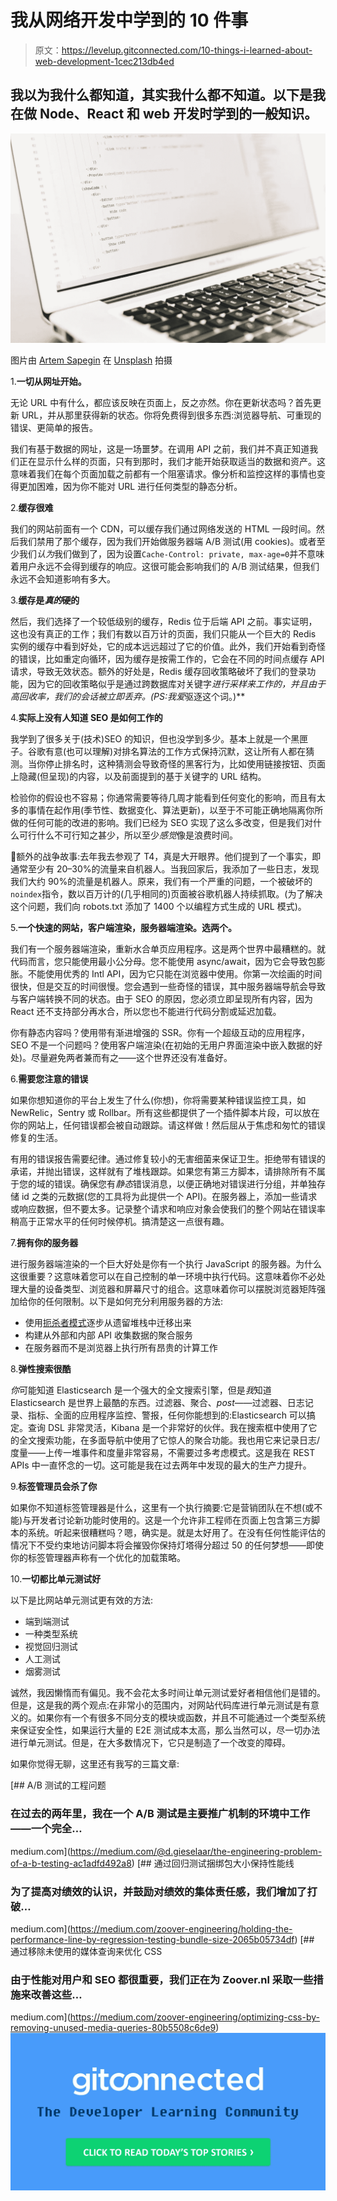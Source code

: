 # 我从网络开发中学到的 10 件事

> 原文：<https://levelup.gitconnected.com/10-things-i-learned-about-web-development-1cec213db4ed>

## 我以为我什么都知道，其实我什么都不知道。以下是我在做 Node、React 和 web 开发时学到的一般知识。

![](img/c2785f60bf1061f315d19031e4c954f0.png)

图片由 [Artem Sapegin](https://unsplash.com/photos/b18TRXc8UPQ?utm_source=unsplash&utm_medium=referral&utm_content=creditCopyText) 在 [Unsplash](https://unsplash.com/search/photos/react?utm_source=unsplash&utm_medium=referral&utm_content=creditCopyText) 拍摄

1.**一切从网址开始。**

无论 URL 中有什么，都应该反映在页面上，反之亦然。你在更新状态吗？首先更新 URL，并从那里获得新的状态。你将免费得到很多东西:浏览器导航、可重现的错误、更简单的报告。

我们有基于数据的网址，这是一场噩梦。在调用 API 之前，我们并不真正知道我们正在显示什么样的页面，只有到那时，我们才能开始获取适当的数据和资产。这意味着我们在每个页面加载之前都有一个阻塞请求。像分析和监控这样的事情也变得更加困难，因为你不能对 URL 进行任何类型的静态分析。

2.**缓存很难**

我们的网站前面有一个 CDN，可以缓存我们通过网络发送的 HTML 一段时间。然后我们禁用了那个缓存，因为我们开始做服务器端 A/B 测试(用 cookies)。或者至少我们*认为*我们做到了，因为设置`Cache-Control: private, max-age=0`并不意味着用户永远不会得到缓存的响应。这很可能会影响我们的 A/B 测试结果，但我们永远不会知道影响有多大。

3.**缓存是*真的*硬的**

然后，我们选择了一个较低级别的缓存，Redis 位于后端 API 之前。事实证明，这也没有真正的工作；我们有数以百万计的页面，我们只能从一个巨大的 Redis 实例的缓存中看到好处，它的成本远远超过了它的价值。此外，我们开始看到奇怪的错误，比如重定向循环，因为缓存是按需工作的，它会在不同的时间点缓存 API 请求，导致无效状态。额外的好处是，Redis 缓存回收策略破坏了我们的登录功能，因为它的回收策略似乎是通过跨数据库对关键字*进行采样来工作的，并且由于高回收率，我们的会话被立即丢弃。(PS:我爱*驱逐这个词。)**

4.**实际上没有人知道 SEO 是如何工作的**

我学到了很多关于(技术)SEO 的知识，但也没学到多少。基本上就是一个黑匣子。谷歌有意(也可以理解)对排名算法的工作方式保持沉默，这让所有人都在猜测。当你停止排名时，这种猜测会导致奇怪的黑客行为，比如使用链接按钮、页面上隐藏(但呈现)的内容，以及前面提到的基于关键字的 URL 结构。

检验你的假设也不容易；你通常需要等待几周才能看到任何变化的影响，而且有太多的事情在起作用(季节性、数据变化、算法更新)，以至于不可能正确地隔离你所做的任何可能的改进的影响。我们已经为 SEO 实现了这么多改变，但是我们对什么可行什么不可行知之甚少，所以至少*感觉*像是浪费时间。

🎁额外的战争故事:去年我去参观了 T4，真是大开眼界。他们提到了一个事实，即通常至少有 20–30%的流量来自机器人。当我回家后，我添加了一些日志，发现我们大约 90%的流量是机器人。原来，我们有一个严重的问题，一个被破坏的`noindex`指令，数以百万计的(几乎相同的)页面被谷歌机器人持续抓取。(为了解决这个问题，我们向 robots.txt 添加了 1400 个以编程方式生成的 URL 模式)。

5.**一个快速的网站，客户端渲染，服务器端渲染。选两个。**

我们有一个服务器端渲染，重新水合单页应用程序。这是两个世界中最糟糕的。就代码而言，您只能使用最小公分母。您不能使用 async/await，因为它会导致包膨胀。不能使用优秀的 Intl API，因为它只能在浏览器中使用。你第一次绘画的时间很快，但是交互的时间很慢。您会遇到一些奇怪的错误，其中服务器端导航会导致与客户端转换不同的状态。由于 SEO 的原因，您必须立即呈现所有内容，因为 React 还不支持部分再水合，所以您也不能进行代码分割或延迟加载。

你有静态内容吗？使用带有渐进增强的 SSR。你有一个超级互动的应用程序，SEO 不是一个问题吗？使用客户端渲染(在初始的无用户界面渲染中嵌入数据的好处)。尽量避免两者兼而有之——这个世界还没有准备好。

6.**需要您注意的错误**

如果你想知道你的平台上发生了什么(你想)，你将需要某种错误监控工具，如 NewRelic，Sentry 或 Rollbar。所有这些都提供了一个插件脚本片段，可以放在你的网站上，任何错误都会被自动跟踪。请这样做！然后屈从于焦虑和匆忙的错误修复的生活。

有用的错误报告需要纪律。通过修复较小的无害细菌来保证卫生。拒绝带有错误的承诺，并抛出错误，这样就有了堆栈跟踪。如果您有第三方脚本，请排除所有不属于您的域的错误。确保您有*静态*错误消息，以便正确地对错误进行分组，并单独存储 id 之类的元数据(您的工具将为此提供一个 API)。在服务器上，添加一些请求或响应数据，但不要太多。记录整个请求和响应对象会使我们的整个网站在错误率稍高于正常水平的任何时候停机。搞清楚这一点很有趣。

7.**拥有你的服务器**

进行服务器端渲染的一个巨大好处是你有一个执行 JavaScript 的服务器。为什么这很重要？这意味着您可以在自己控制的单一环境中执行代码。这意味着你不必处理大量的设备类型、浏览器和屏幕尺寸的组合。这意味着你可以摆脱浏览器矩阵强加给你的任何限制。以下是如何充分利用服务器的方法:

*   使用[扼杀者模式](https://docs.microsoft.com/en-us/azure/architecture/patterns/strangler)逐步从遗留堆栈中迁移出来
*   构建从外部和内部 API 收集数据的聚合服务
*   在服务器而不是浏览器上执行所有昂贵的计算工作

8.**弹性搜索很酷**

*你*可能知道 Elasticsearch 是一个强大的全文搜索引擎，但是*我*知道 Elasticsearch 是世界上最酷的东西。过滤器、聚合、*post*——过滤器、日志记录、指标、全面的应用程序监控、警报，任何你能想到的:Elasticsearch 可以搞定。查询 DSL 非常灵活，Kibana 是一个非常好的伙伴。我在搜索框中使用了它的全文搜索功能，在多面导航中使用了它惊人的聚合功能。我也用它来记录日志/度量——上传一堆事件和度量非常容易，不需要过多考虑模式。这是我在 REST APIs 中一直怀念的一切。这可能是我在过去两年中发现的最大的生产力提升。

9.**标签管理员会杀了你**

如果你不知道标签管理器是什么，这里有一个执行摘要:它是营销团队在不想(或不能)与开发者讨论新功能时使用的。这是一个允许非工程师在页面上包含第三方脚本的系统。听起来很糟糕吗？嗯，确实是。就是太好用了。在没有任何性能评估的情况下不受约束地访问脚本将会摧毁你保持灯塔得分超过 50 的任何梦想——即使你的标签管理器声称有一个优化的加载策略。

10.**一切都比单元测试好**

以下是比网站单元测试更有效的方法:

*   端到端测试
*   一种类型系统
*   视觉回归测试
*   人工测试
*   烟雾测试

诚然，我因懒惰而有偏见。我不会花太多时间让单元测试爱好者相信他们是错的。但是，这是我的两个观点:在非常小的范围内，对网站代码库进行单元测试是有意义的。如果你有一个有很多不同分支的模块或函数，并且不可能通过一个类型系统来保证安全性，如果运行大量的 E2E 测试成本太高，那么当然可以，尽一切办法进行单元测试。但是，在大多数情况下，它只是制造了一个改变的障碍。

如果你觉得无聊，这里还有我写的三篇文章:

[](https://medium.com/@d.gieselaar/the-engineering-problem-of-a-b-testing-ac1adfd492a8) [## A/B 测试的工程问题

### 在过去的两年里，我在一个 A/B 测试是主要推广机制的环境中工作——一个完全…

medium.com](https://medium.com/@d.gieselaar/the-engineering-problem-of-a-b-testing-ac1adfd492a8) [](https://medium.com/zoover-engineering/holding-the-performance-line-by-regression-testing-bundle-size-2065b05734df) [## 通过回归测试捆绑包大小保持性能线

### 为了提高对绩效的认识，并鼓励对绩效的集体责任感，我们增加了打破…

medium.com](https://medium.com/zoover-engineering/holding-the-performance-line-by-regression-testing-bundle-size-2065b05734df) [](https://medium.com/zoover-engineering/optimizing-css-by-removing-unused-media-queries-80b5508c6de9) [## 通过移除未使用的媒体查询来优化 CSS

### 由于性能对用户和 SEO 都很重要，我们正在为 Zoover.nl 采取一些措施来改善这些…

medium.com](https://medium.com/zoover-engineering/optimizing-css-by-removing-unused-media-queries-80b5508c6de9) [![](img/9914c5dd23ac08b70eea6f4f9ba6fed2.png)](https://levelup.gitconnected.com)